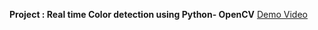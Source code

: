 **Project : Real time Color detection using Python- OpenCV**
[Demo Video](https://github.com/user-attachments/assets/d603b646-b224-46b3-bc00-bc58a7168fdd)
